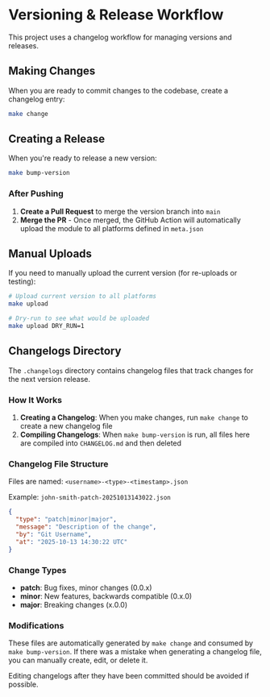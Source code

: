# Versioning & Release Workflow

This project uses a changelog workflow for managing versions and releases.

## Making Changes

When you are ready to commit changes to the codebase, create a changelog entry:

```bash
make change
```

## Creating a Release

When you're ready to release a new version:

```bash
make bump-version
```

### After Pushing

1. **Create a Pull Request** to merge the version branch into `main`
2. **Merge the PR** - Once merged, the GitHub Action will automatically upload the module to all platforms defined in `meta.json`

## Manual Uploads

If you need to manually upload the current version (for re-uploads or testing):

```bash
# Upload current version to all platforms
make upload

# Dry-run to see what would be uploaded
make upload DRY_RUN=1
```

## Changelogs Directory

The `.changelogs` directory contains changelog files that track changes for the next version release.

### How It Works

1. **Creating a Changelog**: When you make changes, run `make change` to create a new changelog file
2. **Compiling Changelogs**: When `make bump-version` is run, all files here are compiled into `CHANGELOG.md` and then deleted

### Changelog File Structure

Files are named: `<username>-<type>-<timestamp>.json`

Example: `john-smith-patch-20251013143022.json`

```json
{
  "type": "patch|minor|major",
  "message": "Description of the change",
  "by": "Git Username",
  "at": "2025-10-13 14:30:22 UTC"
}
```

### Change Types

- **patch**: Bug fixes, minor changes (0.0.x)
- **minor**: New features, backwards compatible (0.x.0)
- **major**: Breaking changes (x.0.0)

### Modifications

These files are automatically generated by `make change` and consumed by `make bump-version`.
If there was a mistake when generating a changelog file, you can manually create, edit, or delete it.

Editing changelogs after they have been committed should be avoided if possible.
